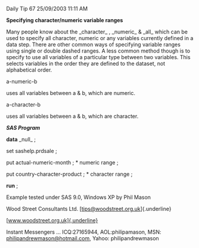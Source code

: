 Daily Tip 67 25/09/2003 11:11 AM

**Specifying character/numeric variable ranges**

Many people know about the \_character\_ , \_numeric\_ & \_all\_ which
can be used to specify all character, numeric or any variables currently
defined in a data step. There are other common ways of specifying
variable ranges using single or double dashed ranges. A less common
method though is to specify to use all variables of a particular type
between two variables. This selects variables in the order they are
defined to the dataset, not alphabetical order.

a-numeric-b

uses all variables between a & b, which are numeric.

a-character-b

uses all variables between a & b, which are character.

***SAS Program***

**data** \_null\_ ;

set sashelp.prdsale ;

put actual-numeric-month ; \* numeric range ;

put country-character-product ; \* character range ;

**run** ;

Example tested under SAS 9.0, Windows XP by Phil Mason

Wood Street Consultants Ltd. [tips@woodstreet.org.uk]{.underline}

[www.woodstreet.org.uk]{.underline}

Instant Messengers ... ICQ:27165944, AOL:philipamason, MSN:
philipandrewmason@hotmail.com, Yahoo: philipandrewmason
